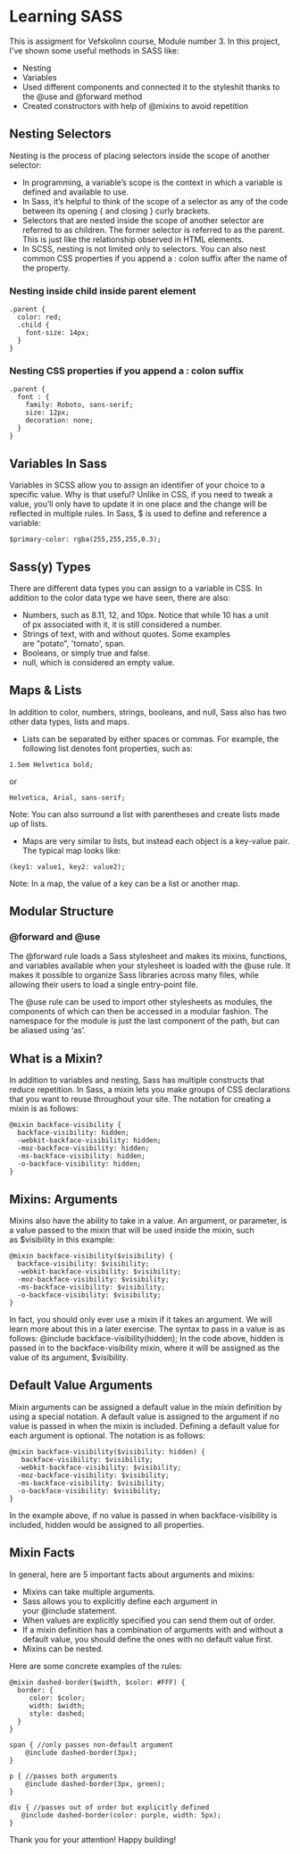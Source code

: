 # Learning SASS

This is assigment for Vefskolinn course, Module number 3. In this project, I've shown some useful methods in SASS like:

- Nesting
- Variables
- Used different components and connected it to the styleshit thanks to the @use and @forward method
- Created constructors with help of @mixins to avoid repetition

## Nesting Selectors

Nesting is the process of placing selectors inside the scope of another selector:

- In programming, a variable’s scope is the context in which a variable is defined and available to use.
- In Sass, it’s helpful to think of the scope of a selector as any of the code between its opening { and closing } curly brackets.
- Selectors that are nested inside the scope of another selector are referred to as children. The former selector is referred to as the parent. This is just like the relationship observed in HTML elements.
- In SCSS, nesting is not limited only to selectors. You can also nest common CSS properties if you append a : colon suffix after the name of the property.

### Nesting inside child inside parent element

```
.parent {
  color: red;
  .child {
    font-size: 14px;
  }
}
```

### Nesting CSS properties if you append a : colon suffix

```
.parent {
  font : {
    family: Roboto, sans-serif;
    size: 12px;
    decoration: none;
  }
}
```

## Variables In Sass

Variables in SCSS allow you to assign an identifier of your choice to a specific value.
Why is that useful? Unlike in CSS, if you need to tweak a value, you’ll only have to update it in one place and the change will be reflected in multiple rules.
In Sass, $ is used to define and reference a variable:

```
$primary-color: rgba(255,255,255,0.3);
```

## Sass(y) Types

There are different data types you can assign to a variable in CSS.
In addition to the color data type we have seen, there are also:

- Numbers, such as 8.11, 12, and 10px. Notice that while 10 has a unit of px associated with it, it is still considered a number.
- Strings of text, with and without quotes. Some examples are "potato", 'tomato', span.
- Booleans, or simply true and false.
- null, which is considered an empty value.

## Maps & Lists

In addition to color, numbers, strings, booleans, and null, Sass also has two other data types, lists and maps.

- Lists can be separated by either spaces or commas. For example, the following list denotes font properties, such as:

```
1.5em Helvetica bold;
```

or

```
Helvetica, Arial, sans-serif;
```

Note: You can also surround a list with parentheses and create lists made up of lists.

- Maps are very similar to lists, but instead each object is a key-value pair. The typical map looks like:

```
(key1: value1, key2: value2);
```

Note: In a map, the value of a key can be a list or another map.

## Modular Structure

### @forward and @use

The @forward rule loads a Sass stylesheet and makes its mixins, functions, and variables available when your stylesheet is loaded with the @use rule. It makes it possible to organize Sass libraries across many files, while allowing their users to load a single entry-point file.

The @use rule can be used to import other stylesheets as modules, the components of which can then be accessed in a modular fashion. The namespace for the module is just the last component of the path, but can be aliased using ‘as’.

## What is a Mixin?

In addition to variables and nesting, Sass has multiple constructs that reduce repetition.
In Sass, a mixin lets you make groups of CSS declarations that you want to reuse throughout your site.
The notation for creating a mixin is as follows:

```
@mixin backface-visibility {
  backface-visibility: hidden;
  -webkit-backface-visibility: hidden;
  -moz-backface-visibility: hidden;
  -ms-backface-visibility: hidden;
  -o-backface-visibility: hidden;
}
```

## Mixins: Arguments

Mixins also have the ability to take in a value.
An argument, or parameter, is a value passed to the mixin that will be used inside the mixin, such as $visibility in this example:

```
@mixin backface-visibility($visibility) {
  backface-visibility: $visibility;
  -webkit-backface-visibility: $visibility;
  -moz-backface-visibility: $visibility;
  -ms-backface-visibility: $visibility;
  -o-backface-visibility: $visibility;
}
```

In fact, you should only ever use a mixin if it takes an argument. We will learn more about this in a later exercise.
The syntax to pass in a value is as follows:
@include backface-visibility(hidden);
In the code above, hidden is passed in to the backface-visibility mixin, where it will be assigned as the value of its argument, $visibility.

## Default Value Arguments

Mixin arguments can be assigned a default value in the mixin definition by using a special notation.
A default value is assigned to the argument if no value is passed in when the mixin is included. Defining a default value for each argument is optional.
The notation is as follows:

```
@mixin backface-visibility($visibility: hidden) {
   backface-visibility: $visibility;
  -webkit-backface-visibility: $visibility;
  -moz-backface-visibility: $visibility;
  -ms-backface-visibility: $visibility;
  -o-backface-visibility: $visibility;
}
```

In the example above, if no value is passed in when backface-visibility is included, hidden would be assigned to all properties.

## Mixin Facts

In general, here are 5 important facts about arguments and mixins:

- Mixins can take multiple arguments.
- Sass allows you to explicitly define each argument in your @include statement.
- When values are explicitly specified you can send them out of order.
- If a mixin definition has a combination of arguments with and without a default value, you should define the ones with no default value first.
- Mixins can be nested.

Here are some concrete examples of the rules:

```
@mixin dashed-border($width, $color: #FFF) {
  border: {
     color: $color;
     width: $width;
     style: dashed;
  }
}

span { //only passes non-default argument
    @include dashed-border(3px);
}

p { //passes both arguments
    @include dashed-border(3px, green);
}

div { //passes out of order but explicitly defined
   @include dashed-border(color: purple, width: 5px);
}
```

Thank you for your attention! Happy building!
